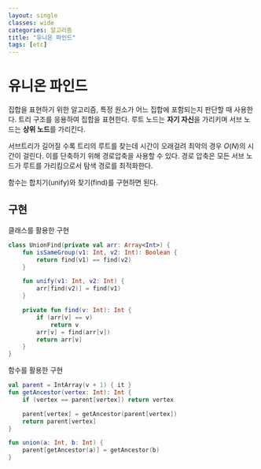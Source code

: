 ```yaml
---
layout: single
classes: wide
categories: 알고리즘
title: "유니온 파인드"
tags: [etc]
---
```


# 유니온 파인드

집합을 표현하기 위한 알고리즘, 특정 원소가 어느 집합에 포함되는지 판단할 때 사용한다. 트리 구조를 응용하여 집합을 표현한다. 루트 노드는 **자기 자신**을 가리키며 서브 노드는 **상위 노드**를 가리킨다.

서브트리가 길어질 수록 트리의 루트를 찾는데 시간이 오래걸려 최악의 경우 $O(N)$의 시간이 걸린다. 이를 단축하기 위해 경로압축을 사용할 수 있다. 경로 압축은 모든 서브 노드가 루트를 가리킴으로서 탐색 경로를 최적화한다.

함수는 합치기(unify)와 찾기(find)를 구현하면 된다.

## 구현

클래스를 활용한 구현

```kotlin
class UnionFind(private val arr: Array<Int>) {
    fun isSameGroup(v1: Int, v2: Int): Boolean {
        return find(v1) == find(v2)
    }

    fun unify(v1: Int, v2: Int) {
        arr[find(v2)] = find(v1)
    }

    private fun find(v: Int): Int {
        if (arr[v] == v)
            return v
        arr[v] = find(arr[v])
        return arr[v]
    }
}
```

함수를 활용한 구현

```kotlin
val parent = IntArray(v + 1) { it }
fun getAncestor(vertex: Int): Int {
    if (vertex == parent[vertex]) return vertex

    parent[vertex] = getAncestor(parent[vertex])
    return parent[vertex]
}

fun union(a: Int, b: Int) {
    parent[getAncestor(a)] = getAncestor(b)
}
```